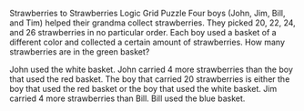 Strawberries to Strawberries Logic Grid Puzzle
Four boys (John, Jim, Bill, and Tim) helped their grandma collect strawberries. 
They picked 20, 22, 24, and 26 strawberries in no particular order.
Each boy used a basket of a different color and collected a certain amount of strawberries. 
How many strawberries are in the green basket?

John used the white basket.
John carried 4 more strawberries than the boy that used the red basket.
The boy that carried 20 strawberries is either the boy that used the red basket or the boy that used the white basket.
Jim carried 4 more strawberries than Bill.
Bill used the blue basket.


